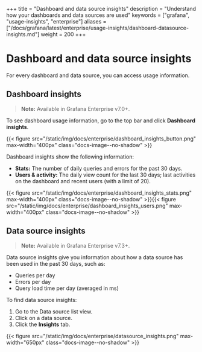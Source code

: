 +++
title = "Dashboard and data source insights"
description = "Understand how your dashboards and data sources are used"
keywords = ["grafana", "usage-insights", "enterprise"]
aliases = ["/docs/grafana/latest/enterprise/usage-insights/dashboard-datasource-insights.md"]
weight = 200
+++

# Dashboard and data source insights

For every dashboard and data source, you can access usage information.

## Dashboard insights

> **Note:** Available in Grafana Enterprise v7.0+.

To see dashboard usage information, go to the top bar and click **Dashboard insights**.

{{< figure src="/static/img/docs/enterprise/dashboard_insights_button.png" max-width="400px" class="docs-image--no-shadow" >}}

Dashboard insights show the following information:

- **Stats:** The number of daily queries and errors for the past 30 days.
- **Users & activity:** The daily view count for the last 30 days; last activities on the dashboard and recent users (with a limit of 20).

{{< figure src="/static/img/docs/enterprise/dashboard_insights_stats.png" max-width="400px" class="docs-image--no-shadow" >}}{{< figure src="/static/img/docs/enterprise/dashboard_insights_users.png" max-width="400px" class="docs-image--no-shadow" >}}

## Data source insights

> **Note:** Available in Grafana Enterprise v7.3+.

Data source insights give you information about how a data source has been used in the past 30 days, such as:

- Queries per day
- Errors per day
- Query load time per day (averaged in ms)

To find data source insights:

1. Go to the Data source list view.
1. Click on a data source.
1. Click the **Insights** tab.

{{< figure src="/static/img/docs/enterprise/datasource_insights.png" max-width="650px" class="docs-image--no-shadow" >}}
